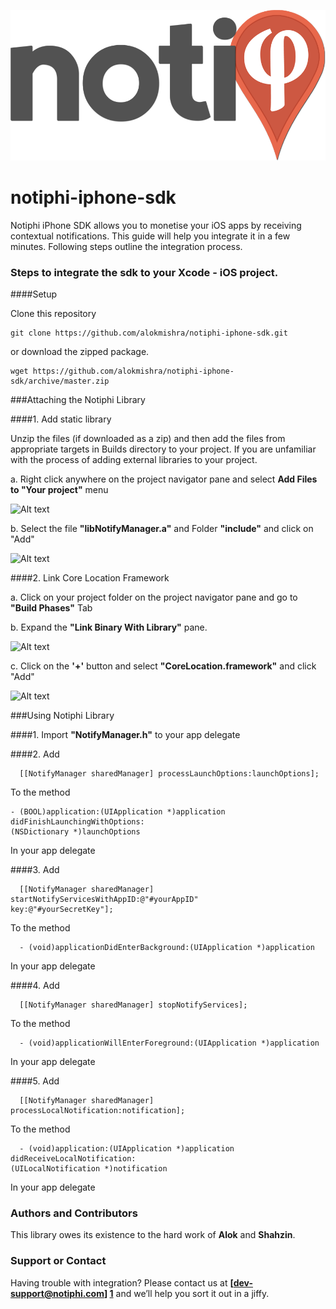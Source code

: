 
![Alt text](/READMESCR/not.png?raw=true)

notiphi-iphone-sdk
==================

Notiphi iPhone SDK allows you to monetise your iOS apps by receiving contextual notifications. This guide will help you integrate it in a few minutes. Following steps outline the integration process.

### Steps to integrate the sdk to your Xcode - iOS project.

####Setup

Clone this repository

```
git clone https://github.com/alokmishra/notiphi-iphone-sdk.git
```

or download the zipped package.

```
wget https://github.com/alokmishra/notiphi-iphone-sdk/archive/master.zip
```

###Attaching the Notiphi Library

####1. Add static library

Unzip the files (if downloaded as a zip) and then add the files from appropriate targets in Builds directory to your project. If you are unfamiliar with the process of adding external libraries to your project.

a. Right click anywhere on the project navigator pane and select **Add Files to "Your project"** menu

![Alt text](/path/to/img.jpg?raw=true)

b. Select the file **"libNotifyManager.a"** and Folder **"include"** and click on "Add"

![Alt text](/path/to/img.jpg?raw=true)

####2. Link Core Location Framework

a. Click on your project folder on the project navigator pane and go to **"Build Phases"** Tab

b. Expand the **"Link Binary With Library"** pane.

![Alt text](/path/to/img.jpg?raw=true)

c. Click on the **'+'** button and select **"CoreLocation.framework"** and click "Add"

![Alt text](/path/to/img.jpg?raw=true)


###Using Notiphi Library

####1. Import 
**"NotifyManager.h"** to your app delegate

####2. Add
```
  [[NotifyManager sharedManager] processLaunchOptions:launchOptions];
```

To the method

```
- (BOOL)application:(UIApplication *)application didFinishLaunchingWithOptions:
(NSDictionary *)launchOptions 
```

In your app delegate

####3. Add
```
  [[NotifyManager sharedManager] startNotifyServicesWithAppID:@"#yourAppID"
key:@"#yourSecretKey"];
```

To the method

```
  - (void)applicationDidEnterBackground:(UIApplication *)application
 ```

In your app delegate 

####4. Add
```
  [[NotifyManager sharedManager] stopNotifyServices];
 ```

To the method

```
  - (void)applicationWillEnterForeground:(UIApplication *)application
 ```

In your app delegate 

####5. Add
```
  [[NotifyManager sharedManager] processLocalNotification:notification];
 ```

To the method

```
  - (void)application:(UIApplication *)application
didReceiveLocalNotification:
(UILocalNotification *)notification
```

 In your app delegate


### Authors and Contributors

This library owes its existence to the hard work of **Alok** and **Shahzin**.

### Support or Contact

Having trouble with integration? Please contact us at **[dev-support@notiphi.com] [1]** and we’ll help you sort it out in a jiffy.

[1]: mailto:dev-support@notiphi.com        "dev-support@notiphi.com"